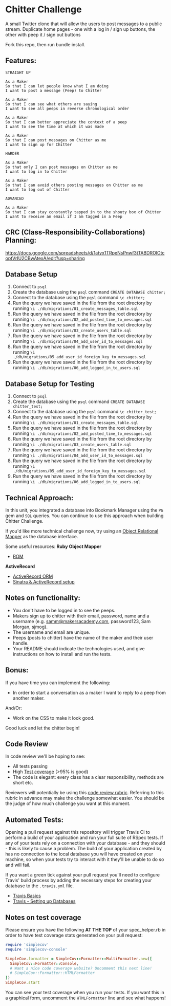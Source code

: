 Chitter Challenge
=================

A small Twitter clone that will allow the users to post messages to a public stream. Duplicate home pages - one with a log in / sign up buttons, the other with peep it / sign out buttons

Fork this repo, then run bundle install.

Features:
-------

```
STRAIGHT UP

As a Maker
So that I can let people know what I am doing  
I want to post a message (Peep) to Chitter

As a Maker
So that I can see what others are saying  
I want to see all peeps in reverse chronological order

As a Maker
So that I can better appreciate the context of a peep
I want to see the time at which it was made

As a Maker
So that I can post messages on Chitter as me
I want to sign up for Chitter

HARDER

As a Maker
So that only I can post messages on Chitter as me
I want to log in to Chitter

As a Maker
So that I can avoid others posting messages on Chitter as me
I want to log out of Chitter

ADVANCED

As a Maker
So that I can stay constantly tapped in to the shouty box of Chitter
I want to receive an email if I am tagged in a Peep
```

CRC (Class-Responsibility-Collaborations) Planning:
-----

https://docs.google.com/spreadsheets/d/1atyx1TRpeNsPnwf3tTABDROlOtcoptVrIU2CBwAtexA/edit?usp=sharing

Database Setup
-----

1. Connect to `psql`
2. Create the database using the `psql` command `CREATE DATABASE chitter;`
3. Connect to the database using the `pqsl` command `\c chitter;`
4. Run the query we have saved in the file from the root directory by running `\i ./db/migrations/01_create_messages_table.sql`
5. Run the query we have saved in the file from the root directory by running `\i ./db/migrations/02_add_posted_time_to_messages.sql`
6. Run the query we have saved in the file from the root directory by running `\i ./db/migrations/03_create_users_table.sql`
7. Run the query we have saved in the file from the root directory by running `\i ./db/migrations/04_add_user_id_to_messages.sql`
8. Run the query we have saved in the file from the root directory by running `\i ./db/migrations/05_add_user_id_foreign_key_to_messages.sql`
9. Run the query we have saved in the file from the root directory by running `\i ./db/migrations/06_add_logged_in_to_users.sql`


Database Setup for Testing
-----

1. Connect to `psql`
2. Create the database using the `psql` command `CREATE DATABASE chitter_test;`
3. Connect to the database using the `pqsl` command `\c chitter_test;`
4. Run the query we have saved in the file from the root directory by running `\i ./db/migrations/01_create_messages_table.sql`
5. Run the query we have saved in the file from the root directory by running `\i ./db/migrations/02_add_posted_time_to_messages.sql`
6. Run the query we have saved in the file from the root directory by running `\i ./db/migrations/03_create_users_table.sql`
7. Run the query we have saved in the file from the root directory by running `\i ./db/migrations/04_add_user_id_to_messages.sql`
8. Run the query we have saved in the file from the root directory by running `\i ./db/migrations/05_add_user_id_foreign_key_to_messages.sql`
9. Run the query we have saved in the file from the root directory by running `\i ./db/migrations/06_add_logged_in_to_users.sql`



Technical Approach:
-----

In this unit, you integrated a database into Bookmark Manager using the `PG` gem and `SQL` queries. You can continue to use this approach when building Chitter Challenge.

If you'd like more technical challenge now, try using an [Object Relational Mapper](https://en.wikipedia.org/wiki/Object-relational_mapping) as the database interface.

Some useful resources:
**Ruby Object Mapper**
- [ROM](https://rom-rb.org/)

**ActiveRecord**
- [ActiveRecord ORM](https://guides.rubyonrails.org/active_record_basics.html)
- [Sinatra & ActiveRecord setup](https://learn.co/lessons/sinatra-activerecord-setup)

Notes on functionality:
------

* You don't have to be logged in to see the peeps.
* Makers sign up to chitter with their email, password, name and a username (e.g. samm@makersacademy.com, password123, Sam Morgan, sjmog).
* The username and email are unique.
* Peeps (posts to chitter) have the name of the maker and their user handle.
* Your README should indicate the technologies used, and give instructions on how to install and run the tests.

Bonus:
-----

If you have time you can implement the following:

* In order to start a conversation as a maker I want to reply to a peep from another maker.

And/Or:

* Work on the CSS to make it look good.

Good luck and let the chitter begin!

Code Review
-----------

In code review we'll be hoping to see:

* All tests passing
* High [Test coverage](https://github.com/makersacademy/course/blob/main/pills/test_coverage.md) (>95% is good)
* The code is elegant: every class has a clear responsibility, methods are short etc.

Reviewers will potentially be using this [code review rubric](docs/review.md).  Referring to this rubric in advance may make the challenge somewhat easier.  You should be the judge of how much challenge you want at this moment.

Automated Tests:
-----

Opening a pull request against this repository will trigger Travis CI to perform a build of your application and run your full suite of RSpec tests. If any of your tests rely on a connection with your database - and they should - this is likely to cause a problem. The build of your application created by has no connection to the local database you will have created on your machine, so when your tests try to interact with it they'll be unable to do so and will fail.

If you want a green tick against your pull request you'll need to configure Travis' build process by adding the necessary steps for creating your database to the `.travis.yml` file.

- [Travis Basics](https://docs.travis-ci.com/user/tutorial/)
- [Travis - Setting up Databases](https://docs.travis-ci.com/user/database-setup/)

Notes on test coverage
----------------------

Please ensure you have the following **AT THE TOP** of your spec_helper.rb in order to have test coverage stats generated
on your pull request:

```ruby
require 'simplecov'
require 'simplecov-console'

SimpleCov.formatter = SimpleCov::Formatter::MultiFormatter.new([
  SimpleCov::Formatter::Console,
  # Want a nice code coverage website? Uncomment this next line!
  # SimpleCov::Formatter::HTMLFormatter
])
SimpleCov.start
```

You can see your test coverage when you run your tests. If you want this in a graphical form, uncomment the `HTMLFormatter` line and see what happens!
